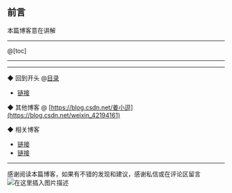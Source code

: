 ## 前言 

本篇博客意在讲解 

------



@[toc]



------









------



◆ 回到开头 @[目录]()

- [链接](http)

◆ 其他博客 @ [https://blog.csdn.net/姜小逗](https://blog.csdn.net/weixin_42194161)

◆ 相关博客

- [链接](https://blo)
- [链接](https://blog.csdn.net/weixin_42194161/article/details/)



------

 感谢阅读本篇博客，如果有不错的发现和建议，感谢私信或在评论区留言
 ![在这里插入图片描述](https://img-blog.csdnimg.cn/20200424165249825.jpeg#pic_center)